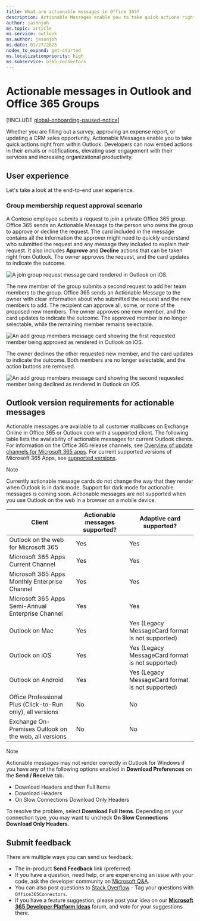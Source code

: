 ```yaml
---
title: What are actionable messages in Office 365?
description: Actionable Messages enable you to take quick actions right from within Outlook.
author: jasonjoh
ms.topic: article
ms.service: outlook
ms.author: jasonjoh
ms.date: 01/27/2025
nodes_to_expand: get-started
ms.localizationpriority: high
ms.subservice: o365-connectors
---
```


# Actionable messages in Outlook and Office 365 Groups

[!INCLUDE [global-onboarding-paused-notice](../includes/actionable-messages/global-onboarding-paused-notice.md)]

Whether you are filling out a survey, approving an expense report, or updating a CRM sales opportunity, Actionable Messages enable you to take quick actions right from within Outlook. Developers can now embed actions in their emails or notifications, elevating user engagement with their services and increasing organizational productivity.

## User experience

Let's take a look at the end-to-end user experience.

### Group membership request approval scenario

A Contoso employee submits a request to join a private Office 365 group. Office 365 sends an Actionable Message to the person who owns the group to approve or decline the request. The card included in the message contains all the information the approver might need to quickly understand who submitted the request and any message they included to explain their request. It also includes **Approve** and **Decline** actions that can be taken right from Outlook. The owner approves the request, and the card updates to indicate the outcome.

![A join group request message card rendered in Outlook on iOS.](images/group-join-request-ios.png)

The new member of the group submits a second request to add her team members to the group. Office 365 sends an Actionable Message to the owner with clear information about who submitted the request and the new members to add. The recipient can approve all, some, or none of the proposed new members. The owner approves one new member, and the card updates to indicate the outcome. The approved member is no longer selectable, while the remaining member remains selectable.

![An add group members message card showing the first requested member being approved as rendered in Outlook on iOS.](images/group-add-members-request-ios-1.png)

The owner declines the other requested new member, and the card updates to indicate the outcome. Both members are no longer selectable, and the action buttons are removed.

![An add group members message card showing the second requested member being declined as rendered in Outlook on iOS.](images/group-add-members-request-ios-2.png)

## Outlook version requirements for actionable messages

Actionable messages are available to all customer mailboxes on Exchange Online in Office 365 or Outlook.com with a supported client. The following table lists the availability of actionable messages for current Outlook clients. For information on the Office 365 release channels, see [Overview of update channels for Microsoft 365 apps](/deployoffice/updates/overview-update-channels). For current supported versions of Microsoft 365 Apps, see [supported versions](/officeupdates/update-history-microsoft365-apps-by-date#supported-versions).

> [!NOTE]
> Currently actionable message cards do not change the way that they render when Outlook is in dark mode. Support for dark mode for actionable messages is coming soon. Actionable messages are not supported when you use Outlook on the web in a browser on a mobile device.

| Client                                                     | Actionable messages supported? | Adaptive card supported? |
|------------------------------------------------------------|--------------------------------|--------------------------|
| Outlook on the web for Microsoft 365                       | Yes                            | Yes |
| Microsoft 365 Apps Current Channel                         | Yes                            | Yes |
| Microsoft 365 Apps Monthly Enterprise Channel              | Yes                            | Yes |
| Microsoft 365 Apps Semi-Annual Enterprise Channel          | Yes                            | Yes |
| Outlook on Mac                                             | Yes                            | Yes (Legacy MessageCard format is not supported) |
| Outlook on iOS                                             | Yes                            | Yes (Legacy MessageCard format is not supported) |
| Outlook on Android                                         | Yes                            | Yes (Legacy MessageCard format is not supported) |
| Office Professional Plus (Click-to-Run only), all versions | No                             | No |
| Exchange On-Premises Outlook on the web, all versions      | No                             | No |

> [!NOTE]
> Actionable messages may not render correctly in Outlook for Windows if you have any of the following options enabled in **Download Preferences** on the **Send / Receive** tab.
>
> - Download Headers and then Full Items
> - Download Headers
> - On Slow Connections Download Only Headers
>
> To resolve the problem, select **Download Full Items**. Depending on your connection type, you may want to uncheck **On Slow Connections Download Only Headers**.

## Submit feedback

There are multiple ways you can send us feedback.

- The in-product **Send Feedback** link (preferred)
- If you have a question, need help, or are experiencing an issue with your code, ask the developer community on [Microsoft Q&A](/answers/topics/office-addins-dev.html).
- You can also post questions to [Stack Overflow](https://stackoverflow.com/questions/tagged/Office365Connectors?sort=newest) - Tag your questions with `Office365Connectors`.
- If you have a feature suggestion, please post your idea on our [**Microsoft 365 Developer Platform Ideas**](https://aka.ms/m365dev-suggestions) forum, and vote for your suggestions there.

